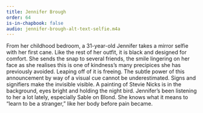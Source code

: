 ```yaml
---
title: Jennifer Brough
order: 64
is-in-chapbook: false
audio: jennifer-brough-alt-text-selfie.m4a
---
```

From her childhood bedroom, a 31-year-old Jennifer takes a mirror selfie with her first cane. Like the rest of her outfit, it is black and designed for comfort. She sends the snap to several friends, the smile lingering on her face as she realises this is one of kindness’s many precipices she has previously avoided. Leaping off of it is freeing. The subtle power of this announcement by way of a visual cue cannot be underestimated. Signs and signifiers make the invisible visible. A painting of Stevie Nicks is in the background, eyes bright and holding the night bird. Jennifer’s been listening to her a lot lately, especially Sable on Blond. She knows what it means to “learn to be a stranger,” like her body before pain became.
